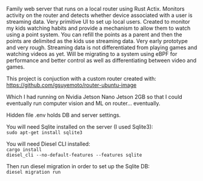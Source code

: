 Family web server that runs on a local router using Rust Actix. Monitors activity on the router and detects whether device associated with a user is streaming data. Very primitive UI to set up local users. Created to monitor my kids watching habits and provide a mechanism to allow them to watch using a point system. You can refill the points as a parent and then the points are delimited as the kids use streaming data. Very early prototype and very rough. Streaming data is not differentiated from playing games and watching videos as yet. Will be migrating to a system using eBPF for performance and better control as well as differentiating between video and games.

This project is conjuction with a custom router created with:
https://github.com/gsuyemoto/router-ubuntu-image

Which I had running on Nvidia Jetson Nano Jetson 2GB so that I could eventually run computer vision and ML on router... eventually.

Hidden file .env holds DB and server settings.

You will need Sqlite installed on the server (I used Sqlite3):<br/>
<code>sudo apt-get install sqlite3</code>

You will need Diesel CLI installed:<br/>
<code>cargo install diesel_cli --no-default-features --features sqlite</code>

Then run diesel migration in order to set up the Sqlite DB:<br/>
<code>diesel migration run</code> 
